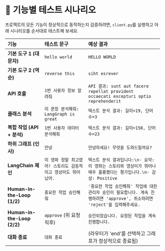 # 🧪 기능별 테스트 시나리오

프로젝트의 모든 기능이 정상적으로 동작하는지 검증하려면, `client.py`를 실행하고 아래 시나리오를 순서대로 테스트해 보세요.

| 기능 | 테스트 문구 | 예상 결과 |
| :--- | :--- | :--- |
| **기본 도구 1 (대문자)** | `hello world` | `HELLO WORLD` |
| **기본 도구 2 (역순)** | `reverse this` | `siht esrever` |
| **API 호출** | `1번 사용자 정보 알려줘` | `API 결과: sunt aut facere repellat provident occaecati excepturi optio reprehenderit` |
| **클래스 분석** | `이 문장 분석해줘: LangGraph is great` | `텍스트 분석 결과: 길이=19, 단어 수=3` |
| **복합 작업 (API + 분석)** | `1번 사용자 데이터 분석해줘` | `텍스트 분석 결과: 길이=158, 단어 수=23` |
| **하위 그래프 (인사)** | `안녕` | `안녕하세요! 무엇을 도와드릴까요?` |
| **LangChain 체인** | `이 영화 정말 최고였어! 스토리도 감동적이고 영상미도 뛰어났어.` | `텍스트 분석 결과입니다:\n- 요약: 이 영화는 스토리와 영상미가 뛰어나 매우 훌륭했다는 평가입니다.\n- 감성: Positive` |
| **Human-in-the-Loop (1/2)** | `중요한 작업 승인해줘` | `'중요한 작업 승인해줘' 작업에 대한 관리자 승인이 필요합니다. 계속 진행하려면 'approve', 취소하려면 'reject'를 입력해주세요.` |
| **Human-in-the-Loop (2/2)** | `approve` (위 요청 직후) | `승인되었습니다. 요청된 작업을 계속 진행합니다.` |
| **대화 종료** | `대화 종료` | (라우터가 'end'를 선택하고 그래프가 정상적으로 종료됨) |
